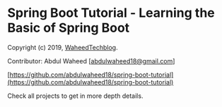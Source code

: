 Spring Boot Tutorial -  Learning the Basic of Spring Boot
============================================

Copyright (c) 2019, [WaheedTechblog](http://www.waheedtechblog.com/).

Contributor: Abdul Waheed [abdulwaheed18@gmail.com]

[https://github.com/abdulwaheed18/spring-boot-tutorial](https://github.com/abdulwaheed18/spring-boot-tutorial)

Check all projects to get in more depth details.
